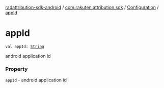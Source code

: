 [radattribution-sdk-android](../../index.md) / [com.rakuten.attribution.sdk](../index.md) / [Configuration](index.md) / [appId](./app-id.md)

# appId

`val appId: `[`String`](https://kotlinlang.org/api/latest/jvm/stdlib/kotlin/-string/index.html)

android application id

### Property

`appId` - android application id